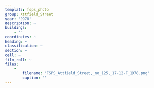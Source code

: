 ```yaml
---
template: fsps_photo
group: Attfield_Street
year: '1978'
description: ~
buildings:
    - ''
coordinates: ~
heading: ~
classification: ~
section: ~
cell: ~
film_roll: ~
files:
    -
        filename: 'FSPS_Attfield_Street,_no_125,_17-12-F_1978.png'
        caption: ''
---
```

